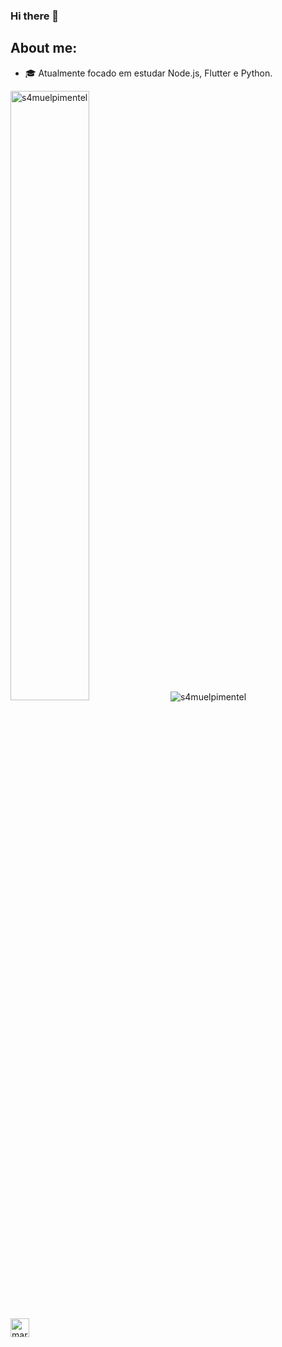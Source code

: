 ### Hi there 👋

## About me:
- 🎓 Atualmente focado em estudar Node.js, Flutter e Python.
  
<img  width="50%" src="https://github-readme-stats.vercel.app/api/top-langs/?username=s4muelpimentel&layout=compact&theme=dracula" alt="s4muelpimentel" />

<img src="https://github-readme-stats.vercel.app/api?username=s4muelpimentel&show_icons=true&theme=dracula" alt="s4muelpimentel"/> 
</p>

[<img width="30px" height="30px" align="left" alt="marco | LinkedIn" width="22px" src="https://cdn.jsdelivr.net/npm/simple-icons@v3/icons/linkedin.svg" />][linkedin]

[linkedin]: https://www.linkedin.com/in/samuelferreirapimentel/

